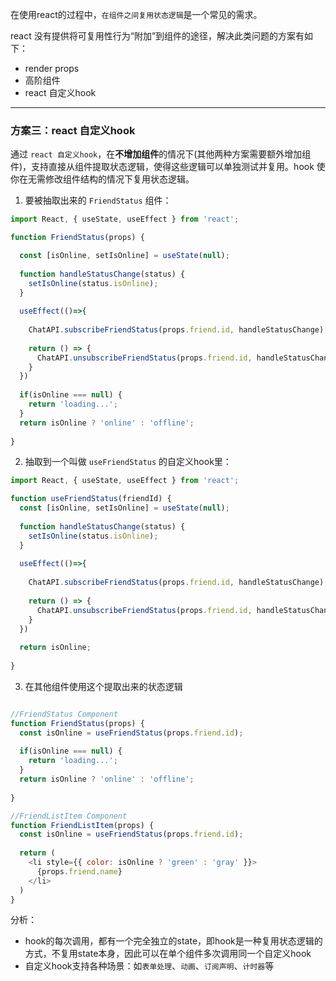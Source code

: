 在使用react的过程中，`在组件之间复用状态逻辑`是一个常见的需求。

react 没有提供将可复用性行为“附加”到组件的途径，解决此类问题的方案有如下：
- render props
- 高阶组件
- react 自定义hook

---

### 方案三：react 自定义hook

通过 `react 自定义hook`，在**不增加组件**的情况下(其他两种方案需要额外增加组件)，支持直接从组件提取状态逻辑，使得这些逻辑可以单独测试并复用。hook 使你在无需修改组件结构的情况下复用状态逻辑。


1. 要被抽取出来的 `FriendStatus` 组件：

```javascript
import React, { useState, useEffect } from 'react';

function FriendStatus(props) {

  const [isOnline, setIsOnline] = useState(null);
  
  function handleStatusChange(status) {
    setIsOnline(status.isOnline);
  }
  
  useEffect(()=>{
    
    ChatAPI.subscribeFriendStatus(props.friend.id, handleStatusChange);
    
    return () => {
      ChatAPI.unsubscribeFriendStatus(props.friend.id, handleStatusChange);
    }
  })
  
  if(isOnline === null) {
    return 'loading...';
  }
  return isOnline ? 'online' : 'offline';
  
}
```

2. 抽取到一个叫做 `useFriendStatus` 的自定义hook里：

```javascript
import React, { useState, useEffect } from 'react';

function useFriendStatus(friendId) {
  const [isOnline, setIsOnline] = useState(null);
  
  function handleStatusChange(status) {
    setIsOnline(status.isOnline);
  }
  
  useEffect(()=>{
    
    ChatAPI.subscribeFriendStatus(props.friend.id, handleStatusChange);
    
    return () => {
      ChatAPI.unsubscribeFriendStatus(props.friend.id, handleStatusChange);
    }
  })
  
  return isOnline;
  
}

```

3. 在其他组件使用这个提取出来的状态逻辑

```javascript

//FriendStatus Component
function FriendStatus(props) {
  const isOnline = useFriendStatus(props.friend.id);
  
  if(isOnline === null) {
    return 'loading...';
  }
  return isOnline ? 'online' : 'offline';
  
}

//FriendListItem Component
function FriendListItem(props) {
  const isOnline = useFriendStatus(props.friend.id);
  
  return (
    <li style={{ color: isOnline ? 'green' : 'gray' }}>
      {props.friend.name}
    </li>
  )
}

```

分析：

- hook的每次调用，都有一个完全独立的state，即hook是一种复用状态逻辑的方式，不复用state本身，因此可以在单个组件多次调用同一个自定义hook
- 自定义hook支持各种场景：如`表单处理`、`动画`、`订阅声明`、`计时器`等











